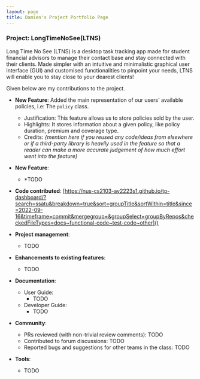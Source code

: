 ```yaml
---
layout: page
title: Damien's Project Portfolio Page
---
```


### Project: LongTimeNoSee(LTNS)

Long Time No See (LTNS) is a desktop task tracking app made for student financial advisors to manage their contact base and stay connected with their clients. Made simpler with an intuitive and minimalistic graphical user interface (GUI) and customised functionalities to pinpoint your needs, LTNS will enable you to stay close to your dearest clients!

Given below are my contributions to the project.

* **New Feature**: Added the main representation of our users' available policies, i.e: The `policy` class.
  * Justification: This feature allows us to store policies sold by the user.
  * Highlights:  It stores information about a given policy, like policy duration, premium and coverage type.
  * Credits: *{mention here if you reused any code/ideas from elsewhere or if a third-party library is heavily used in the feature so that a reader can make a more accurate judgement of how much effort went into the feature}*

* **New Feature**: 
  * *TODO

* **Code contributed**: [https://nus-cs2103-ay2223s1.github.io/tp-dashboard/?search=ssatu&breakdown=true&sort=groupTitle&sortWithin=title&since=2022-09-16&timeframe=commit&mergegroup=&groupSelect=groupByRepos&checkedFileTypes=docs~functional-code~test-code~other]()

* **Project management**:
  * TODO

* **Enhancements to existing features**:
  * TODO

* **Documentation**:
  * User Guide:
    * TODO
  * Developer Guide:
    * TODO

* **Community**:
  * PRs reviewed (with non-trivial review comments): TODO
  * Contributed to forum discussions:  TODO
  * Reported bugs and suggestions for other teams in the class: TODO

* **Tools**:
  * TODO


